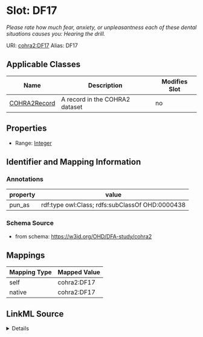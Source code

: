 

# Slot: DF17 


_Please rate how much fear, anxiety, or unpleasantness each of these dental situations causes you: Hearing the drill._





URI: [cohra2:DF17](https://w3id.org/OHD/DFA-study/cohra2/DF17)
Alias: DF17

<!-- no inheritance hierarchy -->





## Applicable Classes

| Name | Description | Modifies Slot |
| --- | --- | --- |
| [COHRA2Record](COHRA2Record.md) | A record in the COHRA2 dataset |  no  |







## Properties

* Range: [Integer](Integer.md)





## Identifier and Mapping Information





### Annotations

| property | value |
| --- | --- |
| pun_as | rdf:type owl:Class; rdfs:subClassOf OHD:0000438 |




### Schema Source


* from schema: https://w3id.org/OHD/DFA-study/cohra2




## Mappings

| Mapping Type | Mapped Value |
| ---  | ---  |
| self | cohra2:DF17 |
| native | cohra2:DF17 |




## LinkML Source

<details>
```yaml
name: DF17
annotations:
  pun_as:
    tag: pun_as
    value: rdf:type owl:Class; rdfs:subClassOf OHD:0000438
description: 'Please rate how much fear, anxiety, or unpleasantness each of these
  dental situations causes you: Hearing the drill.'
from_schema: https://w3id.org/OHD/DFA-study/cohra2
rank: 1000
alias: DF17
domain_of:
- COHRA2Record
range: integer

```
</details>